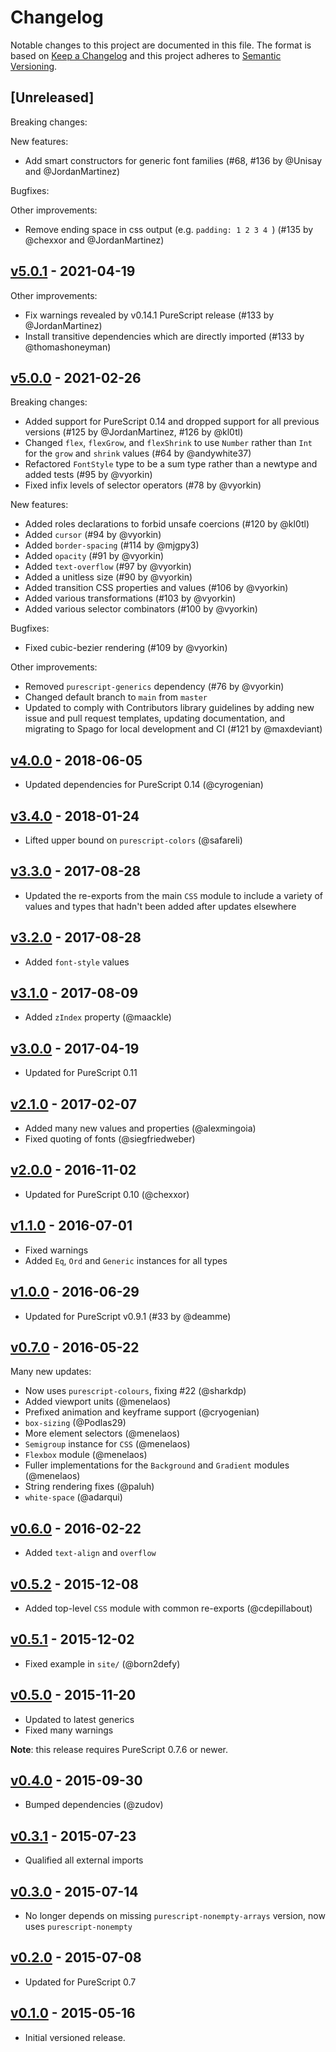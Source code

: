 # Changelog

Notable changes to this project are documented in this file. The format is based on [Keep a Changelog](https://keepachangelog.com/en/1.0.0/) and this project adheres to [Semantic Versioning](https://semver.org/spec/v2.0.0.html).

## [Unreleased]

Breaking changes:

New features:
- Add smart constructors for generic font families (#68, #136 by @Unisay and @JordanMartinez)

Bugfixes:

Other improvements:
- Remove ending space in css output (e.g. `padding: 1 2 3 4 `) (#135 by @chexxor and @JordanMartinez)

## [v5.0.1](https://github.com/purescript-contrib/purescript-css/releases/tag/v5.0.1) - 2021-04-19

Other improvements:
- Fix warnings revealed by v0.14.1 PureScript release (#133 by @JordanMartinez)
- Install transitive dependencies which are directly imported (#133 by @thomashoneyman)

## [v5.0.0](https://github.com/purescript-contrib/purescript-css/releases/tag/v5.0.0) - 2021-02-26

Breaking changes:
- Added support for PureScript 0.14 and dropped support for all previous versions (#125 by @JordanMartinez, #126 by @kl0tl)
- Changed `flex`, `flexGrow`, and `flexShrink` to use `Number` rather than `Int` for the `grow` and `shrink` values (#64 by @andywhite37)
- Refactored `FontStyle` type to be a sum type rather than a newtype and added tests (#95 by @vyorkin)
- Fixed infix levels of selector operators (#78 by @vyorkin)

New features:
- Added roles declarations to forbid unsafe coercions (#120 by @kl0tl)
- Added `cursor` (#94 by @vyorkin)
- Added `border-spacing` (#114 by @mjgpy3)
- Added `opacity` (#91 by @vyorkin)
- Added `text-overflow` (#97 by @vyorkin)
- Added a unitless size (#90 by @vyorkin)
- Added transition CSS properties and values (#106 by @vyorkin)
- Added various transformations (#103 by @vyorkin)
- Added various selector combinators (#100 by @vyorkin)

Bugfixes:
- Fixed cubic-bezier rendering (#109 by @vyorkin)

Other improvements:
- Removed `purescript-generics` dependency (#76 by @vyorkin)
- Changed default branch to `main` from `master`
- Updated to comply with Contributors library guidelines by adding new issue and pull request templates, updating documentation, and migrating to Spago for local development and CI (#121 by @maxdeviant)

## [v4.0.0](https://github.com/purescript-contrib/purescript-css/releases/tag/v4.0.0) - 2018-06-05

- Updated dependencies for PureScript 0.14 (@cyrogenian)

## [v3.4.0](https://github.com/purescript-contrib/purescript-css/releases/tag/v3.4.0) - 2018-01-24

- Lifted upper bound on `purescript-colors` (@safareli)

## [v3.3.0](https://github.com/purescript-contrib/purescript-css/releases/tag/v3.3.0) - 2017-08-28

- Updated the re-exports from the main `CSS` module to include a variety of values and types that hadn't been added after updates elsewhere

## [v3.2.0](https://github.com/purescript-contrib/purescript-css/releases/tag/v3.2.0) - 2017-08-28

- Added `font-style` values

## [v3.1.0](https://github.com/purescript-contrib/purescript-css/releases/tag/v3.1.0) - 2017-08-09

- Added `zIndex` property (@maackle)

## [v3.0.0](https://github.com/purescript-contrib/purescript-css/releases/tag/v3.0.0) - 2017-04-19

- Updated for PureScript 0.11

## [v2.1.0](https://github.com/purescript-contrib/purescript-css/releases/tag/v2.1.0) - 2017-02-07

- Added many new values and properties (@alexmingoia)
- Fixed quoting of fonts (@siegfriedweber)

## [v2.0.0](https://github.com/purescript-contrib/purescript-css/releases/tag/v2.0.0) - 2016-11-02

- Updated for PureScript 0.10 (@chexxor)

## [v1.1.0](https://github.com/purescript-contrib/purescript-css/releases/tag/v1.1.0) - 2016-07-01

- Fixed warnings
- Added `Eq`, `Ord` and `Generic` instances for all types

## [v1.0.0](https://github.com/purescript-contrib/purescript-css/releases/tag/v1.0.0) - 2016-06-29

- Updated for PureScript v0.9.1 (#33 by @deamme)

## [v0.7.0](https://github.com/purescript-contrib/purescript-css/releases/tag/v0.7.0) - 2016-05-22

Many new updates:

- Now uses `purescript-colours`, fixing #22 (@sharkdp)
- Added viewport units (@menelaos)
- Prefixed animation and keyframe support (@cryogenian)
- `box-sizing` (@Podlas29)
- More element selectors (@menelaos)
- `Semigroup` instance for `CSS` (@menelaos)
- `Flexbox` module (@menelaos)
- Fuller implementations for the `Background` and `Gradient` modules (@menelaos)
- String rendering fixes (@paluh)
- `white-space` (@adarqui)

## [v0.6.0](https://github.com/purescript-contrib/purescript-css/releases/tag/v0.6.0) - 2016-02-22

- Added `text-align` and `overflow`

## [v0.5.2](https://github.com/purescript-contrib/purescript-css/releases/tag/v0.5.2) - 2015-12-08

- Added top-level `CSS` module with common re-exports (@cdepillabout)

## [v0.5.1](https://github.com/purescript-contrib/purescript-css/releases/tag/v0.5.1) - 2015-12-02

- Fixed example in `site/` (@born2defy)

## [v0.5.0](https://github.com/purescript-contrib/purescript-css/releases/tag/v0.5.0) - 2015-11-20

- Updated to latest generics
- Fixed many warnings

**Note**: this release requires PureScript 0.7.6 or newer.

## [v0.4.0](https://github.com/purescript-contrib/purescript-css/releases/tag/v0.4.0) - 2015-09-30

- Bumped dependencies (@zudov)

## [v0.3.1](https://github.com/purescript-contrib/purescript-css/releases/tag/v0.3.1) - 2015-07-23

- Qualified all external imports

## [v0.3.0](https://github.com/purescript-contrib/purescript-css/releases/tag/v0.3.0) - 2015-07-14

- No longer depends on missing `purescript-nonempty-arrays` version, now uses `purescript-nonempty`

## [v0.2.0](https://github.com/purescript-contrib/purescript-css/releases/tag/v0.2.0) - 2015-07-08

- Updated for PureScript 0.7

## [v0.1.0](https://github.com/purescript-contrib/purescript-css/releases/tag/v0.1.0) - 2015-05-16

- Initial versioned release.
